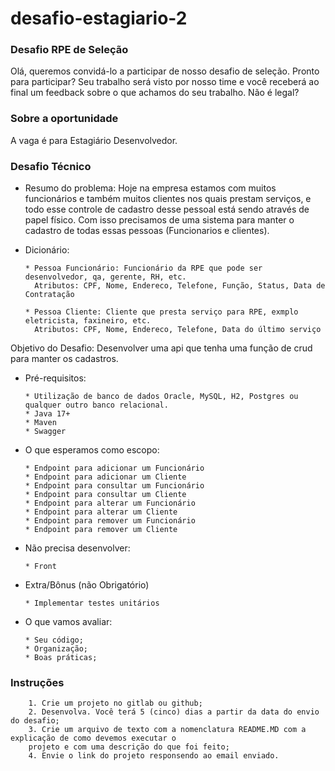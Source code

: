 # desafio-estagiario-2

### Desafio RPE de Seleção 
Olá, queremos convidá-lo a participar de nosso desafio de seleção.  Pronto para participar? Seu trabalho será visto por nosso time e você receberá ao final um feedback sobre o que achamos do seu trabalho. Não é legal?

### Sobre a oportunidade 
A vaga é para Estagiário Desenvolvedor.

### Desafio Técnico

  - Resumo do problema: Hoje na empresa estamos com muitos funcionários e também muitos clientes nos quais prestam serviços, e todo esse controle de cadastro desse pessoal está sendo através de papel físico. Com isso precisamos de uma sistema para manter o cadastro de todas essas pessoas (Funcionarios e clientes).
  
  
  - Dicionário:
    ```
    * Pessoa Funcionário: Funcionário da RPE que pode ser desenvolvedor, qa, gerente, RH, etc.
      Atributos: CPF, Nome, Endereco, Telefone, Função, Status, Data de Contratação
        
    * Pessoa Cliente: Cliente que presta serviço para RPE, exmplo eletricista, faxineiro, etc.
      Atributos: CPF, Nome, Endereco, Telefone, Data do último serviço
    ```

  Objetivo do Desafio: Desenvolver uma api que tenha uma função de crud para manter os cadastros.    
  
    
  - Pré-requisitos:
    ```
    * Utilização de banco de dados Oracle, MySQL, H2, Postgres ou qualquer outro banco relacional.
    * Java 17+
    * Maven
    * Swagger

    ```

  - O que esperamos como escopo:
    ```
    * Endpoint para adicionar um Funcionário
    * Endpoint para adicionar um Cliente
    * Endpoint para consultar um Funcionário
    * Endpoint para consultar um Cliente
    * Endpoint para alterar um Funcionário
    * Endpoint para alterar um Cliente
    * Endpoint para remover um Funcionário
    * Endpoint para remover um Cliente

    ```

  - Não precisa desenvolver:
    ```
    * Front
    ```

  - Extra/Bônus (não Obrigatório)
    ```
    * Implementar testes unitários
    ```
  
  - O que vamos avaliar:
    ```
    * Seu código; 
    * Organização;
    * Boas práticas;
    ```

### Instruções
        1. Crie um projeto no gitlab ou github;
        2. Desenvolva. Você terá 5 (cinco) dias a partir da data do envio do desafio; 
        3. Crie um arquivo de texto com a nomenclatura README.MD com a explicação de como devemos executar o 
        projeto e com uma descrição do que foi feito; 
        4. Envie o link do projeto responsendo ao email enviado.

